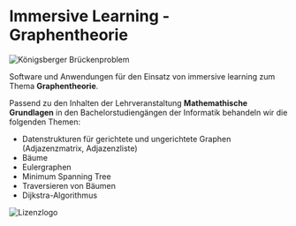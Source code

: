 # Immersive Learning - Graphentheorie

![Königsberger Brückenproblem](http://webhome.hs-kl.de/~brill/Assets/images/koenigsberg3D.png)

Software und Anwendungen für den Einsatz von immersive learning zum Thema **Graphentheorie**.

Passend zu den Inhalten der Lehrveranstaltung **Mathemathische Grundlagen** 
in den Bachelorstudiengängen der Informatik behandeln wir die folgenden Themen:

- Datenstrukturen für gerichtete und ungerichtete Graphen (Adjazenzmatrix, Adjazenzliste)
- Bäume
- Eulergraphen
- Minimum Spanning Tree
- Traversieren von Bäumen
- Dijkstra-Algorithmus


![Lizenzlogo](https://licensebuttons.net/l/by-nc-sa/3.0/de/88x31.png)
